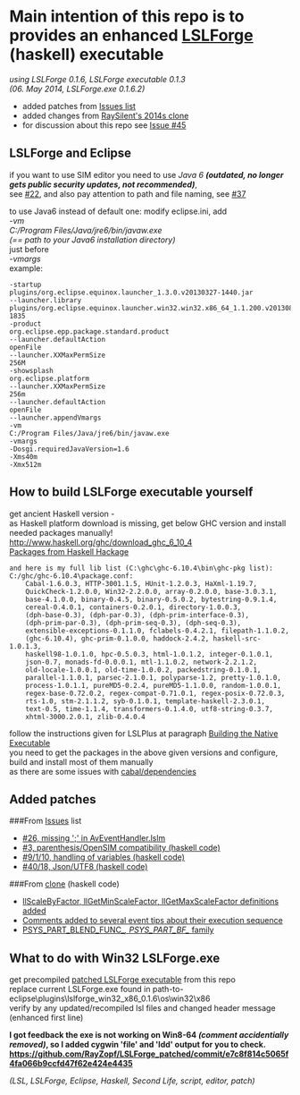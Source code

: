 Main intention of this repo is to provides an enhanced [LSLForge](https://code.google.com/p/lslforge/) (haskell) executable
==
_using LSLForge 0.1.6, LSLForge executable 0.1.3_  
_(06. May 2014, LSLForge.exe 0.1.6.2)_  
 - added patches from [Issues list](https://code.google.com/p/lslforge/issues/list)  
 - added changes from [RaySilent's 2014s clone](https://code.google.com/r/raysilent-2014/)
 - for discussion about this repo see [Issue #45](https://code.google.com/p/lslforge/issues/detail?id=45)
  
LSLForge and Eclipse
--
if you want to use SIM editor you need to use _Java 6_ **_(outdated, no longer gets public security updates, not recommended)_**,  
see [#22](https://code.google.com/p/lslforge/issues/detail?id=22), 
and also pay attention to path and file naming, see [#37](https://code.google.com/p/lslforge/issues/detail?id=37)

to use Java6 instead of default one: modify eclipse.ini, add  
_-vm_  
_C:/Program Files/Java/jre6/bin/javaw.exe_  
_(== path to your Java6 installation directory)_  
just before  
_-vmargs_  
example:

```
-startup
plugins/org.eclipse.equinox.launcher_1.3.0.v20130327-1440.jar
--launcher.library
plugins/org.eclipse.equinox.launcher.win32.win32.x86_64_1.1.200.v20130807-1835
-product
org.eclipse.epp.package.standard.product
--launcher.defaultAction
openFile
--launcher.XXMaxPermSize
256M
-showsplash
org.eclipse.platform
--launcher.XXMaxPermSize
256m
--launcher.defaultAction
openFile
--launcher.appendVmargs
-vm
C:/Program Files/Java/jre6/bin/javaw.exe
-vmargs
-Dosgi.requiredJavaVersion=1.6
-Xms40m
-Xmx512m
```

How to build LSLForge executable yourself
--
get ancient Haskell version -  
as Haskell platform download is missing, get below GHC version and install needed packages manually!  
http://www.haskell.org/ghc/download_ghc_6_10_4  
[Packages from Haskell Hackage](http://hackage.haskell.org/packages/)

```
and here is my full lib list (C:\ghc\ghc-6.10.4\bin\ghc-pkg list):
C:/ghc/ghc-6.10.4\package.conf:
    Cabal-1.6.0.3, HTTP-3001.1.5, HUnit-1.2.0.3, HaXml-1.19.7,
    QuickCheck-1.2.0.0, Win32-2.2.0.0, array-0.2.0.0, base-3.0.3.1,
    base-4.1.0.0, binary-0.4.5, binary-0.5.0.2, bytestring-0.9.1.4,
    cereal-0.4.0.1, containers-0.2.0.1, directory-1.0.0.3,
    (dph-base-0.3), (dph-par-0.3), (dph-prim-interface-0.3),
    (dph-prim-par-0.3), (dph-prim-seq-0.3), (dph-seq-0.3),
    extensible-exceptions-0.1.1.0, fclabels-0.4.2.1, filepath-1.1.0.2,
    (ghc-6.10.4), ghc-prim-0.1.0.0, haddock-2.4.2, haskell-src-1.0.1.3,
    haskell98-1.0.1.0, hpc-0.5.0.3, html-1.0.1.2, integer-0.1.0.1,
    json-0.7, monads-fd-0.0.0.1, mtl-1.1.0.2, network-2.2.1.2,
    old-locale-1.0.0.1, old-time-1.0.0.2, packedstring-0.1.0.1,
    parallel-1.1.0.1, parsec-2.1.0.1, polyparse-1.2, pretty-1.0.1.0,
    process-1.0.1.1, pureMD5-0.2.4, pureMD5-1.1.0.0, random-1.0.0.1,
    regex-base-0.72.0.2, regex-compat-0.71.0.1, regex-posix-0.72.0.3,
    rts-1.0, stm-2.1.1.2, syb-0.1.0.1, template-haskell-2.3.0.1,
    text-0.5, time-1.1.4, transformers-0.1.4.0, utf8-string-0.3.7,
    xhtml-3000.2.0.1, zlib-0.4.0.4
```
follow the instructions given for LSLPlus at paragraph [Building the Native Executable](http://lslplus.sourceforge.net/installation.html)  
you need to get the packages in the above given versions and configure, build and install most of them manually  
as there are some issues with [cabal/dependencies](https://code.google.com/p/lslforge/issues/detail?id=40#c7)

Added patches
--
###From [Issues](https://code.google.com/p/lslforge/issues/list) list
 - [#26, missing ';' in AvEventHandler.lslm](https://code.google.com/p/lslforge/issues/detail?id=26)
 - [#3, parenthesis/OpenSIM compatibility (haskell code)](https://code.google.com/p/lslforge/issues/detail?id=3)
 - [#9/1/10, handling of variables (haskell code)](https://code.google.com/p/lslforge/issues/detail?id=9)
 - [#40/18, Json/UTF8 (haskell code)](https://code.google.com/p/lslforge/issues/detail?id=40)  

###From [clone](https://code.google.com/r/raysilent-2014/source/list) (haskell code)
 - [llScaleByFactor, llGetMinScaleFactor, llGetMaxScaleFactor definitions added](https://code.google.com/r/raysilent-2014/source/detail?r=0a3b0f120ab6e908eb1c0ac2abb3908765cbc886)
 - [Comments added to several event tips about their execution sequence](https://code.google.com/r/raysilent-2014/source/detail?r=f5eb60ccdb6380cc50456d4c6478cfed433bfb17)
 - [PSYS_PART_BLEND_FUNC_*, PSYS_PART_BF_* family](https://code.google.com/r/raysilent-2014/source/detail?r=f638f5ffbe97aa722c35930b115a4c5f9fd30790)
 
What to do with Win32 LSLForge.exe
--
get precompiled [patched LSLForge  executable](https://github.com/RayZopf/LSLForge_patched/tree/master/lslforge/haskell/dist/build/LSLForge) from this repo  
replace current LSLForge.exe found in path-to-eclipse\plugins\lslforge_win32_x86_0.1.6\os\win32\x86  
verify by any updated/recompiled lsl files and changed header message (enhanced first line)  

**I got feedback the exe is not working on Win8-64 _(comment accidentially removed)_, so I added cygwin 'file' and 'ldd' output for you to check. https://github.com/RayZopf/LSLForge_patched/commit/e7c8f814c5065f4fa066b9ccfd47f62e424e4435**
  
  
  
_(LSL, LSLForge, Eclipse, Haskell, Second Life, script, editor, patch)_
